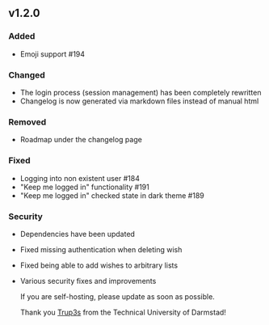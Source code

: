 ## v1.2.0

### Added

-   Emoji support #194

### Changed

-   The login process (session management) has been completely rewritten
-   Changelog is now generated via markdown files instead of manual html

### Removed

-   Roadmap under the changelog page

### Fixed

-   Logging into non existent user #184
-   "Keep me logged in" functionality #191
-   "Keep me logged in" checked state in dark theme #189

### Security

-   Dependencies have been updated
-   Fixed missing authentication when deleting wish
-   Fixed being able to add wishes to arbitrary lists
-   Various security fixes and improvements

    If you are self-hosting, please update as soon as possible.

    Thank you [Trup3s](https://github.com/wishthis/wishthis/commits?author=Trup3s) from the Technical University of Darmstad!
